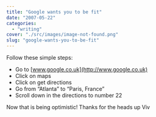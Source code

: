 ```yaml
---
title: "Google wants you to be fit"
date: "2007-05-22"
categories: 
  - "writing"
cover: "./src/images/image-not-found.png"
slug: "google-wants-you-to-be-fit"
---
```


Follow these simple steps:

- Go to [www.google.co.uk](http://www.google.co.uk)
- Click on maps
- Click on get directions
- Go from “Atlanta” to “Paris, France”
- Scroll down in the directions to number 22

Now that is being optimistic! Thanks for the heads up Viv
